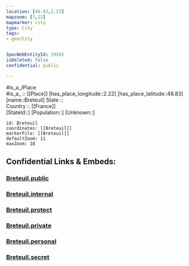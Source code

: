 ```yaml
---
location: [48.83,2.22] 
mapzoom: [7,12] 
mapmarker: city 
type: City
tags:
- geo/City


SpocWebEntityId: 29343
isDeleted: false
confidential: public

---
```

#is_a_/Place  
#is_a_ :: [[Place]] 
[has_place_longitude::2.22] 
[has_place_latitude::48.83] 
[name::Breteuil] 
State ::  
Country :: [[France]]  
[StateId::] 
[Population::] 
[Unknown::] 


```leaflet
id: Breteuil
coordinates: [[Breteuil]] 
markerFile: [[Breteuil]] 
defaultZoom: 11 
maxZoom: 18
```


## Confidential Links & Embeds: 

### [Breteuil.public](/_public/\Earth\Continent\Europe\Europe~West\France\regions~France\Île-de-France\departments~Île-de-France\Hauts-de-Seine\communes~Hauts-de-Seine\Boulogne-Billancourt\cities~Boulogne-BillancourtBreteuil.public.md) 

### [Breteuil.internal](/_internal/\Earth\Continent\Europe\Europe~West\France\regions~France\Île-de-France\departments~Île-de-France\Hauts-de-Seine\communes~Hauts-de-Seine\Boulogne-Billancourt\cities~Boulogne-BillancourtBreteuil.internal.md) 

### [Breteuil.protect](/_protect/\Earth\Continent\Europe\Europe~West\France\regions~France\Île-de-France\departments~Île-de-France\Hauts-de-Seine\communes~Hauts-de-Seine\Boulogne-Billancourt\cities~Boulogne-BillancourtBreteuil.protect.md) 

### [Breteuil.private](/_private/\Earth\Continent\Europe\Europe~West\France\regions~France\Île-de-France\departments~Île-de-France\Hauts-de-Seine\communes~Hauts-de-Seine\Boulogne-Billancourt\cities~Boulogne-BillancourtBreteuil.private.md) 

### [Breteuil.personal](/_personal/\Earth\Continent\Europe\Europe~West\France\regions~France\Île-de-France\departments~Île-de-France\Hauts-de-Seine\communes~Hauts-de-Seine\Boulogne-Billancourt\cities~Boulogne-BillancourtBreteuil.personal.md) 

### [Breteuil.secret](/_secret/\Earth\Continent\Europe\Europe~West\France\regions~France\Île-de-France\departments~Île-de-France\Hauts-de-Seine\communes~Hauts-de-Seine\Boulogne-Billancourt\cities~Boulogne-BillancourtBreteuil.secret.md)

